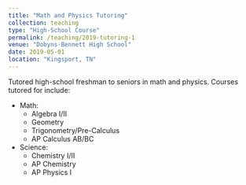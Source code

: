 ```yaml
---
title: "Math and Physics Tutoring"
collection: teaching
type: "High-School Course"
permalink: /teaching/2019-tutoring-1
venue: "Dobyns-Bennett High School"
date: 2019-05-01
location: "Kingsport, TN"
---
```


Tutored high-school freshman to seniors in math and physics. Courses tutored for include:
* Math:
	* Algebra I/II
	* Geometry
	* Trigonometry/Pre-Calculus
	* AP Calculus AB/BC
* Science:
	* Chemistry I/II
	* AP Chemistry
	* AP Physics I